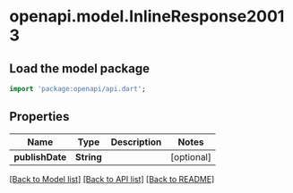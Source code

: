 # openapi.model.InlineResponse20013

## Load the model package
```dart
import 'package:openapi/api.dart';
```

## Properties
Name | Type | Description | Notes
------------ | ------------- | ------------- | -------------
**publishDate** | **String** |  | [optional] 

[[Back to Model list]](../README.md#documentation-for-models) [[Back to API list]](../README.md#documentation-for-api-endpoints) [[Back to README]](../README.md)


